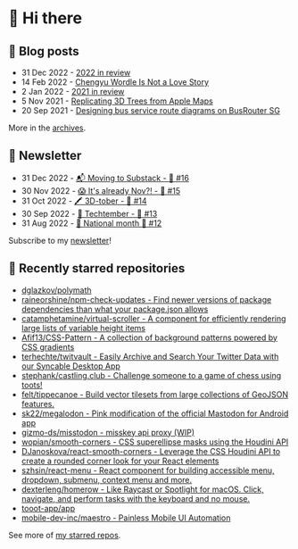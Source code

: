 # 👋 Hi there

## 📝 Blog posts

<!-- feed start -->
- 31 Dec 2022 - [2022 in review](https://cheeaun.com/blog/2022/12/2022-in-review/)
- 14 Feb 2022 - [Chengyu Wordle Is Not a Love Story](https://cheeaun.com/blog/2022/02/chengyu-wordle-is-not-a-love-story/)
- 2 Jan 2022 - [2021 in review](https://cheeaun.com/blog/2022/01/2021-in-review/)
- 5 Nov 2021 - [Replicating 3D Trees from Apple Maps](https://cheeaun.com/blog/2021/11/replicating-3d-trees-apple-maps/)
- 20 Sep 2021 - [Designing bus service route diagrams on BusRouter SG](https://cheeaun.com/blog/2021/09/bus-service-route-diagrams-busrouter-sg/)
<!-- feed end -->

More in the [archives](https://cheeaun.com/blog/archives/).

## 📰 Newsletter

<!-- newsletter start -->
- 31 Dec 2022 - [📬 Moving to Substack - 🥫 #16](https://cheeaun.substack.com/p/moving-to-substack-16)
- 30 Nov 2022 - [😱 It's already Nov?! - 🥫 #15](https://cheeaun.substack.com/p/it-s-already-nov-15-1433832)
- 31 Oct 2022 - [🖍️ 3D-tober - 🥫 #14](https://cheeaun.substack.com/p/3d-tober-14-1385284)
- 30 Sep 2022 - [🍎 Techtember - 🥫 #13](https://cheeaun.substack.com/p/techtember-13-1335515)
- 31 Aug 2022 - [🎏 National month 🥫 #12](https://cheeaun.substack.com/p/national-month-12-1289556)
<!-- newsletter end -->

Subscribe to my [newsletter](https://cheeaun.substack.com/)!

## 🌟 Recently starred repositories

<!-- starred repos start -->
- [dglazkov/polymath](https://github.com/dglazkov/polymath)
- [raineorshine/npm-check-updates - Find newer versions of package dependencies than what your package.json allows](https://github.com/raineorshine/npm-check-updates)
- [catamphetamine/virtual-scroller - A component for efficiently rendering large lists of variable height items](https://github.com/catamphetamine/virtual-scroller)
- [Afif13/CSS-Pattern - A collection of background patterns powered by CSS gradients](https://github.com/Afif13/CSS-Pattern)
- [terhechte/twitvault - Easily Archive and Search Your Twitter Data with our Syncable Desktop App](https://github.com/terhechte/twitvault)
- [stephank/castling.club - Challenge someone to a game of chess using toots!](https://github.com/stephank/castling.club)
- [felt/tippecanoe - Build vector tilesets from large collections of GeoJSON features.](https://github.com/felt/tippecanoe)
- [sk22/megalodon - Pink modification of the official Mastodon for Android app](https://github.com/sk22/megalodon)
- [gizmo-ds/misstodon - misskey api proxy (WIP)](https://github.com/gizmo-ds/misstodon)
- [wopian/smooth-corners - CSS superellipse masks using the Houdini API](https://github.com/wopian/smooth-corners)
- [DJanoskova/react-smooth-corners - Leverage the CSS Houdini API to create a rounded corner look for your React elements](https://github.com/DJanoskova/react-smooth-corners)
- [szhsin/react-menu - React component for building accessible menu, dropdown, submenu, context menu and more.](https://github.com/szhsin/react-menu)
- [dexterleng/homerow - Like Raycast or Spotlight for macOS. Click, navigate, and perform tasks with the keyboard and no mouse.](https://github.com/dexterleng/homerow)
- [tooot-app/app](https://github.com/tooot-app/app)
- [mobile-dev-inc/maestro - Painless Mobile UI Automation](https://github.com/mobile-dev-inc/maestro)
<!-- starred repos end -->

See more of [my starred repos](https://github.com/stars/cheeaun/).
